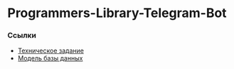 # Programmers-Library-Telegram-Bot
### Ссылки
* [Техническое задание](https://github.com/Daniil-Solo/Programmers-Library-Telegram-Bot/blob/main/Docs/technical_requirements.md)
* [Модель базы данных](https://github.com/Daniil-Solo/Programmers-Library-Telegram-Bot/blob/main/Docs/source/schema_1.jpg)

